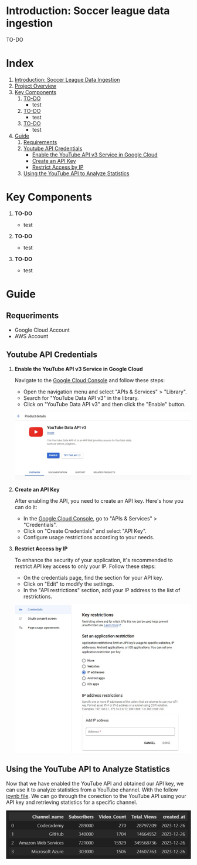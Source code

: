 # Introduction: Soccer league data ingestion

TO-DO

# Index

1. [Introduction: Soccer League Data Ingestion](#introduction-soccer-league-data-ingestion)
2. [Project Overview](#project-overview)
3. [Key Components](#key-components)
   1. [TO-DO](#to-do)
      - test
   2. [TO-DO](#to-do-1)
      - test
   3. [TO-DO](#to-do-2)
      - test
4. [Guide](#guide)
   1. [Requirements](#requirements)
   2. [Youtube API Credentials](#youtube-api-credentials)
      - [Enable the YouTube API v3 Service in Google Cloud](#enable-the-youtube-api-v3-service-in-google-cloud)
      - [Create an API Key](#create-an-api-key)
      - [Restrict Access by IP](#restrict-access-by-ip)
   3. [Using the YouTube API to Analyze Statistics](#using-the-youtube-api-to-analyze-statistics)


# Key Components

1. **TO-DO**
   - test

2. **TO-DO**
   - test

3. **TO-DO**
   - test

# Guide

## Requeriments

- Google Cloud Account
- AWS Account

## Youtube API Credentials

1. **Enable the YouTube API v3 Service in Google Cloud**

   Navigate to the [Google Cloud Console](https://console.cloud.google.com/) and follow these steps:

   - Open the navigation menu and select "APIs & Services" > "Library".
   - Search for "YouTube Data API v3" in the library.
   - Click on "YouTube Data API v3" and then click the "Enable" button.

   ![Enable YouTube API](images/01_youtube_api.jpg)

2. **Create an API Key**

   After enabling the API, you need to create an API key. Here's how you can do it:

   - In the [Google Cloud Console](https://console.cloud.google.com/), go to "APIs & Services" > "Credentials".
   - Click on "Create Credentials" and select "API Key".
   - Configure usage restrictions according to your needs.

3. **Restrict Access by IP**

   To enhance the security of your application, it's recommended to restrict API key access to only your IP. Follow these steps:

   - On the credentials page, find the section for your API key.
   - Click on "Edit" to modify the settings.
   - In the "API restrictions" section, add your IP address to the list of restrictions.

   ![Enable YouTube API](images/02_youtube_api_ip.jpg)

## Using the YouTube API to Analyze Statistics

Now that we have enabled the YouTube API and obtained our API key, we can use it to analyze statistics from a YouTube channel. With the follow [ipynb file](youtube_stats.ipynb). We can go through the conection to the YouTube API using your API key and retrieving statistics for a specific channel.

![Data Frame](images/03_dataframe_result.jpg)
